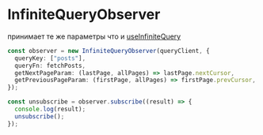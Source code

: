 # InfiniteQueryObserver

принимает те же параметры что и [useInfiniteQuery](../hooks/useInfiniteQuery.md)

```ts
const observer = new InfiniteQueryObserver(queryClient, {
  queryKey: ["posts"],
  queryFn: fetchPosts,
  getNextPageParam: (lastPage, allPages) => lastPage.nextCursor,
  getPreviousPageParam: (firstPage, allPages) => firstPage.prevCursor,
});

const unsubscribe = observer.subscribe((result) => {
  console.log(result);
  unsubscribe();
});
```
